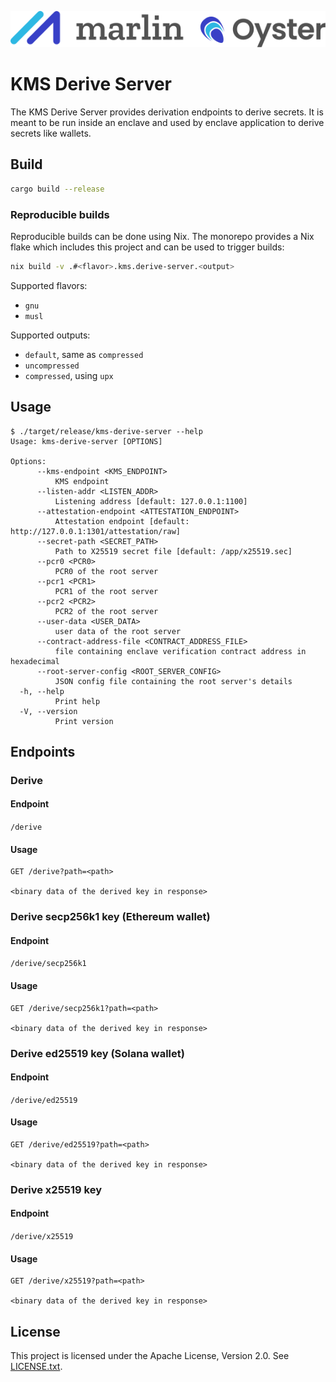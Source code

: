 ![Marlin Oyster Logo](./logo.svg)

# KMS Derive Server

The KMS Derive Server provides derivation endpoints to derive secrets. It is meant to be run inside an enclave and used by enclave application to derive secrets like wallets.

## Build

```bash
cargo build --release
```

### Reproducible builds

Reproducible builds can be done using Nix. The monorepo provides a Nix flake which includes this project and can be used to trigger builds:

```bash
nix build -v .#<flavor>.kms.derive-server.<output>
```

Supported flavors:
- `gnu`
- `musl`

Supported outputs:
- `default`, same as `compressed`
- `uncompressed`
- `compressed`, using `upx`

## Usage

```
$ ./target/release/kms-derive-server --help
Usage: kms-derive-server [OPTIONS]

Options:
      --kms-endpoint <KMS_ENDPOINT>
          KMS endpoint
      --listen-addr <LISTEN_ADDR>
          Listening address [default: 127.0.0.1:1100]
      --attestation-endpoint <ATTESTATION_ENDPOINT>
          Attestation endpoint [default: http://127.0.0.1:1301/attestation/raw]
      --secret-path <SECRET_PATH>
          Path to X25519 secret file [default: /app/x25519.sec]
      --pcr0 <PCR0>
          PCR0 of the root server
      --pcr1 <PCR1>
          PCR1 of the root server
      --pcr2 <PCR2>
          PCR2 of the root server
      --user-data <USER_DATA>
          user data of the root server
      --contract-address-file <CONTRACT_ADDRESS_FILE>
          file containing enclave verification contract address in hexadecimal
      --root-server-config <ROOT_SERVER_CONFIG>
          JSON config file containing the root server's details
  -h, --help
          Print help
  -V, --version
          Print version
```

## Endpoints

### Derive

#### Endpoint

`/derive`

#### Usage

```
GET /derive?path=<path>

<binary data of the derived key in response>
```

### Derive secp256k1 key (Ethereum wallet)

#### Endpoint

`/derive/secp256k1`

#### Usage

```
GET /derive/secp256k1?path=<path>

<binary data of the derived key in response>
```

### Derive ed25519 key (Solana wallet)

#### Endpoint

`/derive/ed25519`

#### Usage

```
GET /derive/ed25519?path=<path>

<binary data of the derived key in response>
```

### Derive x25519 key

#### Endpoint

`/derive/x25519`

#### Usage

```
GET /derive/x25519?path=<path>

<binary data of the derived key in response>
```

## License

This project is licensed under the Apache License, Version 2.0. See [LICENSE.txt](./LICENSE.txt).
